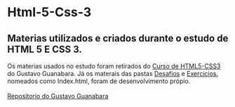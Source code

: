 # Html-5-Css-3

<div><h2>Materias utilizados e criados durante o estudo de HTML 5 E CSS 3.</h2></div>
<div>Os materias usados no estudo foram retirados do <a href="https://github.com/gustavoguanabara/html-css.git">Curso de HTML5-CSS3</a> do Gustavo Guanabara.
Já os materais das pastas <a href="https://github.com/Luiz-Eduardo-BL/Html-5-Css-3/tree/main/Arquivos/Desafios">Desafios</a> e <a href="https://github.com/Luiz-Eduardo-BL/Html-5-Css-3/tree/main/Arquivos/Exercicios">Exercicios</a>, nomeados como Index.html, foram de desenvolvimento própio.</div>
</br>
<a href="https://github.com/gustavoguanabara">Repositorio do Gustavo Guanabara</a>
